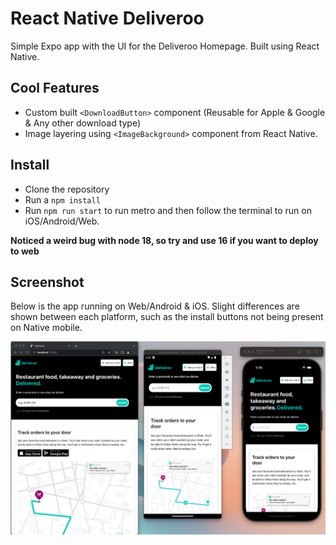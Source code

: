 # React Native Deliveroo

Simple Expo app with the UI for the Deliveroo Homepage. Built using React Native.

## Cool Features

- Custom built `<DownloadButton>` component (Reusable for Apple & Google & Any other download type)
- Image layering using `<ImageBackground>` component from React Native.

## Install

- Clone the repository
- Run a `npm install`
- Run `npm run start` to run metro and then follow the terminal to run on iOS/Android/Web.

**Noticed a weird bug with node 18, so try and use 16 if you want to deploy to web**

## Screenshot

Below is the app running on Web/Android & iOS. Slight differences are shown between each platform, such as the install buttons not being present on Native mobile.

![Multiplatform Example](./README_Screenshot.png)

